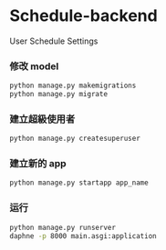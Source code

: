 # Schedule-backend


User
Schedule
Settings

### 修改 model
```bash
python manage.py makemigrations
python manage.py migrate
```

### 建立超級使用者
```bash
python manage.py createsuperuser
```

### 建立新的 app
```bash
python manage.py startapp app_name
```

### 运行
```bash
python manage.py runserver
daphne -p 8000 main.asgi:application
```